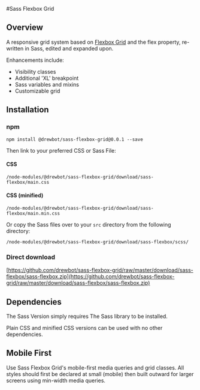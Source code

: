 #Sass Flexbox Grid
## Overview
A responsive grid system based on [Flexbox Grid](http://flexboxgrid.com/ "flexbox-grid") and the flex property, re-written in Sass, edited and expanded upon.

Enhancements include:
- Visibility classes
- Additional 'XL' breakpoint
- Sass variables and mixins
- Customizable grid

## Installation

### npm
```
npm install @drewbot/sass-flexbox-grid@0.0.1 --save
```
Then link to your preferred CSS or Sass File:

####  CSS
`/node-modules/@drewbot/sass-flexbox-grid/download/sass-flexbox/main.css`


#### CSS (minified)
`/node-modules/@drewbot/sass-flexbox-grid/download/sass-flexbox/main.min.css`

Or copy the Sass files over to your `src` directory from the following directory:

`/node-modules/@drewbot/sass-flexbox-grid/download/sass-flexbox/scss/`

### Direct download

[https://github.com/drewbot/sass-flexbox-grid/raw/master/download/sass-flexbox/sass-flexbox.zip](https://github.com/drewbot/sass-flexbox-grid/raw/master/download/sass-flexbox/sass-flexbox.zip)

## Dependencies
The Sass Version simply requires The Sass library to be installed.

Plain CSS and minified CSS versions can be used with no other dependencies.

## Mobile First

Use Sass Flexbox Grid's mobile-first media queries and grid classes. All styles should first be declared at small (mobile) then built outward for larger screens using min-width media queries.
